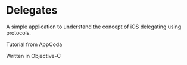 # Delegates

A simple application to understand the concept of iOS delegating using protocols.

Tutorial from AppCoda

Written in Objective-C

